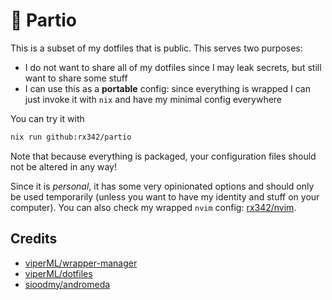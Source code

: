# 👜 Partio

This is a subset of my dotfiles that is public.
This serves two purposes:

- I do not want to share all of my dotfiles since I may leak secrets, but still want to share some stuff
- I can use this as a **portable** config: since everything is wrapped I can just invoke it with `nix` and have my minimal config everywhere

You can try it with

```bash
nix run github:rx342/partio
```

Note that because everything is packaged, your configuration files should not be altered in any way!

Since it is _personal_, it has some very opinionated options and should only be used temporarily (unless you want to have my identity and stuff on your computer).
You can also check my wrapped `nvim` config: [rx342/nvim](https://github.com/rx342/nvim).

## Credits

- [viperML/wrapper-manager](https://github.com/viperML/wrapper-manager)
- [viperML/dotfiles](https://github.com/viperML/dotfiles)
- [sioodmy/andromeda](https://github.com/sioodmy/andromeda/tree/main)
